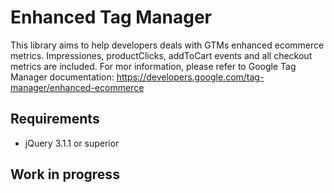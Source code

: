 # Enhanced Tag Manager

This library aims to help developers deals with GTMs enhanced ecommerce metrics. Impressiones, productClicks, addToCart events and all checkout metrics are included. For mor information, please refer to Google Tag Manager documentation: https://developers.google.com/tag-manager/enhanced-ecommerce

## Requirements
* jQuery 3.1.1 or superior

## Work in progress
